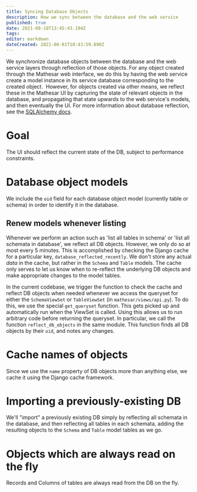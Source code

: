 ```yaml
---
title: Syncing Database Objects
description: How we sync between the database and the web service
published: true
date: 2021-08-18T13:45:43.194Z
tags: 
editor: markdown
dateCreated: 2021-06-01T10:43:59.890Z
---
```


We synchronize database objects between the database and the web service layers through reflection of those objects. For any object created through the Mathesar web interface, we do this by having the web service create a model instance in its service database corresponding to the created object.  However, for objects created via other means, we reflect these in the Mathesar UI by capturing the state of relevant objects in the database, and propagating that state upwards to the web service's models, and then eventually the UI. For more information about database reflection, see the [SQLAlchemy docs](https://docs.sqlalchemy.org/en/14/core/reflection.html).

# Goal

The UI should reflect the current state of the DB, subject to performance constraints.

# Database object models

We include the `oid` field for each database object model (currently table or schema) in order to identify it in the database.

## Renew models whenever listing

Whenever we perform an action such as 'list all tables in schema' or 'list all schemata in database', we reflect all DB objects.  However, we only do so at most every 5 minutes.  This is accomplished by checking the Django cache for a particular key, `database_reflected_recently`.  We don't store any actual _data_ in the cache, but rather in the `Schema` and `Table` models.  The cache only serves to let us know when to re-reflect the underlying DB objects and make appropriate changes to the model tables.

In the current codebase, we trigger the function to check the cache and reflect DB objects when needed whenever we access the queryset for either the `SchemaViewSet` or `TableViewSet` (in `mathesar/views/api.py`). To do this, we use the special `get_queryset` function. This gets picked up and automatically run when the ViewSet is called. Using this allows us to run arbitrary code before returning the queryset. In particular, we call the function `reflect_db_objects` in the same module.  This function finds all DB objects by their `oid`, and notes any changes.

# Cache names of objects

Since we use the `name` property of DB objects more than anything else, we cache it using the Django cache framework.

# Importing a previously-existing DB

We'll "import" a previously existing DB simply by reflecting all schemata in the database, and then reflecting all tables in each schemata, adding the resulting objects to the `Schema` and `Table` model tables as we go.

# Objects which are always read on the fly

Records and Columns of tables are always read from the DB on the fly.
